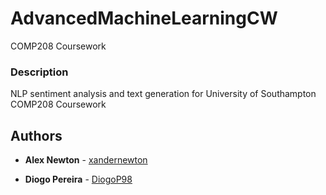 # AdvancedMachineLearningCW

COMP208 Coursework


### Description

NLP sentiment analysis and text generation for University of Southampton COMP208 Coursework 


## Authors

* **Alex Newton** - [xandernewton](https://github.com/xandernewton)

* **Diogo Pereira** - [DiogoP98](https://github.com/DiogoP98)




